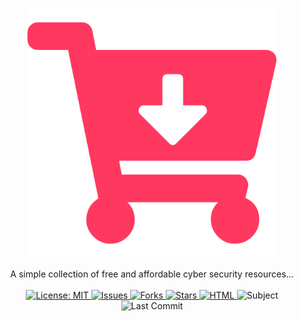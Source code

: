 <!-- PROJECT LOGO -->
<p align="center">
  <a href="https://github.com/ezaspy/oscybershop">
    <img src="oscybershop/logo.png" alt="Logo" width="400" height="400">
  </a>
  <p align="center">
    A simple collection of free and affordable cyber security resources...
    <br><br>
    <a href="https://mit-license.org">
    <img src="https://img.shields.io/badge/license-MIT-black.svg" alt="License: MIT">
    </a>
    <a href="https://github.com/ezaspy/oscybershop/issues">
    <img src="https://img.shields.io/github/issues/markdown-templates/markdown-snippets.svg" alt="Issues">
    </a>
    <a href="https://github.com/ezaspy/oscybershop/network/members">
    <img src="https://img.shields.io/github/forks/markdown-templates/markdown-snippets.svg" alt="Forks">
    <a href="https://github.com/ezaspy/oscybershop/stargazers">
    <img src="https://img.shields.io/github/stars/markdown-templates/markdown-snippets.svg" alt="Stars">
    </a>
    <a href="https://www.python.org">
    <img src="https://img.shields.io/badge/language-html-red" alt="HTML">
    </a>
    <img src="https://img.shields.io/badge/subject-Cyber-brown" alt="Subject">
    <img src="https://img.shields.io/github/last-commit/ezaspy/oscybershop" alt="Last Commit">
    </a>
    <br><br>
  </p>
</p>